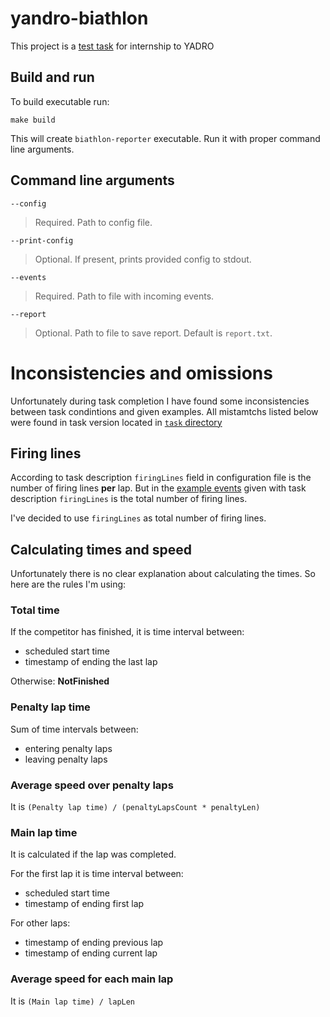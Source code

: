 # yandro-biathlon

This project is a [test task](task/README.md) for internship to YADRO

## Build and run

To build executable run:
```shell
make build
```

This will create `biathlon-reporter` executable. Run it with proper command line arguments.

## Command line arguments

`--config`

> Required. Path to config file.

`--print-config`

> Optional. If present, prints provided config to stdout.

`--events`

> Required. Path to file with incoming events.

`--report`

> Optional. Path to file to save report. Default is `report.txt`.

# Inconsistencies and omissions

Unfortunately during task completion I have found some inconsistencies between task condintions and given examples. 
All mistamtchs listed below were found in task version located in [`task` directory](task/README.md)

## Firing lines

According to task description `firingLines` field in configuration file is the number of firing lines **per** lap. 
But in the [example events](task/sunny_5_skiers/events) given with task description `firingLines` is the total number of firing lines.

I've decided to use `firingLines` as total number of firing lines.

## Calculating times and speed

Unfortunately there is no clear explanation about calculating the times. So here are the rules I'm using:

### Total time

If the competitor has finished, it is time interval between:
- scheduled start time
- timestamp of ending the last lap

Otherwise: **NotFinished**

### Penalty lap time

Sum of time intervals between:
- entering penalty laps
- leaving penalty laps

### Average speed over penalty laps

It is `(Penalty lap time) / (penaltyLapsCount * penaltyLen)`

### Main lap time

It is calculated if the lap was completed.

For the first lap it is time interval between:
- scheduled start time
- timestamp of ending first lap

For other laps:
- timestamp of ending previous lap
- timestamp of ending current lap

### Average speed for each main lap

It is `(Main lap time) / lapLen`



